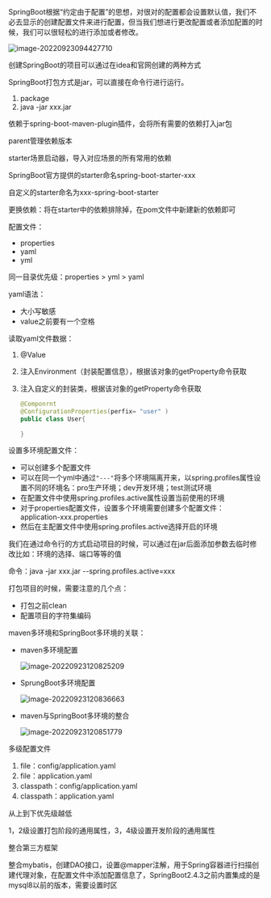 



SpringBoot根据“约定由于配置”的思想，对很对的配置都会设置默认值，我们不必去显示的创建配置文件来进行配置，但当我们想进行更改配置或者添加配置的时候，我们可以很轻松的进行添加或者修改。

![image-20220923094427710](C:\Users\Maktub\Pictures\Typora\image-20220923094427710.png)

创建SpringBoot的项目可以通过在idea和官网创建的两种方式

SpringBoot打包方式是jar，可以直接在命令行进行运行。

1. package
2. java -jar xxx.jar

依赖于spring-boot-maven-plugin插件，会将所有需要的依赖打入jar包

parent管理依赖版本

starter场景启动器，导入对应场景的所有常用的依赖

SpringBoot官方提供的starter命名spring-boot-starter-xxx

自定义的starter命名为xxx-spring-boot-starter

更换依赖：将在starter中的依赖排除掉，在pom文件中新建新的依赖即可

配置文件：

- properties
- yaml
- yml

同一目录优先级：properties > yml  > yaml

yaml语法：

- 大小写敏感
- value之前要有一个空格

读取yaml文件数据：

1. @Value

2. 注入Environment（封装配置信息），根据该对象的getProperty命令获取

3. 注入自定义的封装类，根据该对象的getProperty命令获取

   ```java
   @Componrnt
   @ConfigurationProperties(perfix= "user" )
   public class User{
       
   }
   ```

设置多环境配置文件：

- 可以创建多个配置文件
- 可以在同一个yml中通过`"---"`将多个环境隔离开来，以spring.profiles属性设置不同的环境名：pro生产环境；dev开发环境；test测试环境
- 在配置文件中使用spring.profiles.active属性设置当前使用的环境
- 对于properties配置文件，设置多个环境需要创建多个配置文件：application-xxx.properties
- 然后在主配置文件中使用spring.profiles.active选择开启的环境

我们在通过命令行的方式启动项目的时候，可以通过在jar后面添加参数去临时修改比如：环境的选择、端口等等的值

命令：java -jar xxx.jar --spring.profiles.active=xxx



打包项目的时候，需要注意的几个点：

- 打包之前clean
- 配置项目的字符集编码



maven多环境和SpringBoot多环境的关联：

- maven多环境配置

  ![image-20220923120825209](C:\Users\Maktub\Pictures\Typora\image-20220923120825209.png)

- SprungBoot多环境配置

  ![image-20220923120836663](C:\Users\Maktub\Pictures\Typora\image-20220923120836663.png)

- maven与SpringBoot多环境的整合

  ![image-20220923120851779](C:\Users\Maktub\Pictures\Typora\image-20220923120851779.png)

  

多级配置文件

1. file：config/application.yaml
2. file：application.yaml
3. classpath：config/application.yaml
4. classpath：application.yaml

从上到下优先级越低

1，2级设置打包阶段的通用属性，3，4级设置开发阶段的通用属性







整合第三方框架

整合mybatis，创建DAO接口，设置@mapper注解，用于Spring容器进行扫描创建代理对象，在配置文件中添加配置信息了，SpringBoot2.4.3之前内置集成的是mysql8以前的版本，需要设置时区






